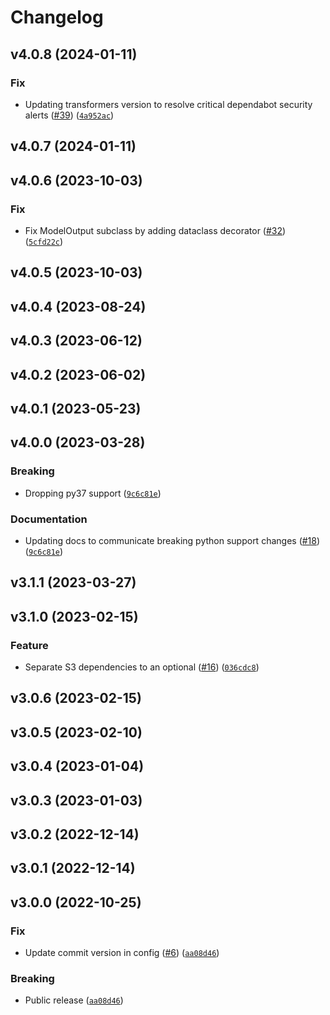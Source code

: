 # Changelog

<!--next-version-placeholder-->

## v4.0.8 (2024-01-11)
### Fix
* Updating transformers version to resolve critical dependabot security alerts ([#39](https://github.com/HeadspaceMeditation/transformer-embeddings/issues/39)) ([`4a952ac`](https://github.com/HeadspaceMeditation/transformer-embeddings/commit/4a952acf64bb91e03fd4ee73b0fc5cfa2c032e1d))

## v4.0.7 (2024-01-11)


## v4.0.6 (2023-10-03)
### Fix
* Fix ModelOutput subclass by adding dataclass decorator ([#32](https://github.com/HeadspaceMeditation/transformer-embeddings/issues/32)) ([`5cfd22c`](https://github.com/HeadspaceMeditation/transformer-embeddings/commit/5cfd22ce50196ec8a4e9436f40dc6a20960fe4d1))

## v4.0.5 (2023-10-03)


## v4.0.4 (2023-08-24)


## v4.0.3 (2023-06-12)


## v4.0.2 (2023-06-02)


## v4.0.1 (2023-05-23)


## v4.0.0 (2023-03-28)
### Breaking
* Dropping py37 support ([`9c6c81e`](https://github.com/HeadspaceMeditation/transformer-embeddings/commit/9c6c81e5258ec4a72d97da60223ddd1694ea02fe))

### Documentation
* Updating docs to communicate breaking python support changes ([#18](https://github.com/HeadspaceMeditation/transformer-embeddings/issues/18)) ([`9c6c81e`](https://github.com/HeadspaceMeditation/transformer-embeddings/commit/9c6c81e5258ec4a72d97da60223ddd1694ea02fe))

## v3.1.1 (2023-03-27)


## v3.1.0 (2023-02-15)
### Feature
* Separate S3 dependencies to an optional ([#16](https://github.com/HeadspaceMeditation/transformer-embeddings/issues/16)) ([`036cdc8`](https://github.com/HeadspaceMeditation/transformer-embeddings/commit/036cdc887ed091460921ed3edb314b71455df221))

## v3.0.6 (2023-02-15)


## v3.0.5 (2023-02-10)


## v3.0.4 (2023-01-04)


## v3.0.3 (2023-01-03)


## v3.0.2 (2022-12-14)


## v3.0.1 (2022-12-14)


## v3.0.0 (2022-10-25)
### Fix
* Update commit version in config ([#6](https://github.com/HeadspaceMeditation/transformer-embeddings/issues/6)) ([`aa08d46`](https://github.com/HeadspaceMeditation/transformer-embeddings/commit/aa08d46e7e1dd5bd65fd05d5cf88a5b9febaa5c3))

### Breaking
* Public release ([`aa08d46`](https://github.com/HeadspaceMeditation/transformer-embeddings/commit/aa08d46e7e1dd5bd65fd05d5cf88a5b9febaa5c3))
